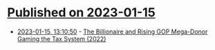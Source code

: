 # [Published on 2023-01-15](index.md)

* [2023-01-15, 13:10:50](https://news.ycombinator.com/item?id=34389134) - [The Billionaire and Rising GOP Mega-Donor Gaming the Tax System (2022)](https://www.propublica.org/article/jeff-yass-susquehanna-tiktok-tax-avoidance)
